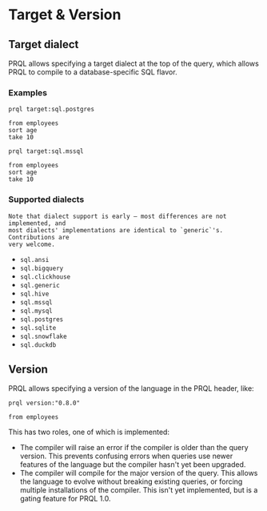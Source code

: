 # Target & Version

## Target dialect

PRQL allows specifying a target dialect at the top of the query, which allows
PRQL to compile to a database-specific SQL flavor.

### Examples

```prql
prql target:sql.postgres

from employees
sort age
take 10
```

```prql no-fmt
prql target:sql.mssql

from employees
sort age
take 10
```

### Supported dialects

```admonish note
Note that dialect support is early — most differences are not implemented, and
most dialects' implementations are identical to `generic`'s. Contributions are
very welcome.
```

- `sql.ansi`
- `sql.bigquery`
- `sql.clickhouse`
- `sql.generic`
- `sql.hive`
- `sql.mssql`
- `sql.mysql`
- `sql.postgres`
- `sql.sqlite`
- `sql.snowflake`
- `sql.duckdb`

## Version

PRQL allows specifying a version of the language in the PRQL header, like:

```prql no-fmt
prql version:"0.8.0"

from employees
```

This has two roles, one of which is implemented:

- The compiler will raise an error if the compiler is older than the query
  version. This prevents confusing errors when queries use newer features of the
  language but the compiler hasn't yet been upgraded.
- The compiler will compile for the major version of the query. This allows the
  language to evolve without breaking existing queries, or forcing multiple
  installations of the compiler. This isn't yet implemented, but is a gating
  feature for PRQL 1.0.
